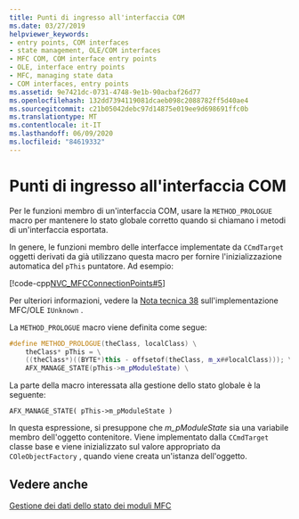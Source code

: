 ```yaml
---
title: Punti di ingresso all'interfaccia COM
ms.date: 03/27/2019
helpviewer_keywords:
- entry points, COM interfaces
- state management, OLE/COM interfaces
- MFC COM, COM interface entry points
- OLE, interface entry points
- MFC, managing state data
- COM interfaces, entry points
ms.assetid: 9e7421dc-0731-4748-9e1b-90acbaf26d77
ms.openlocfilehash: 132dd7394119081dcaeb098c2088782ff5d40ae4
ms.sourcegitcommit: c21b05042debc97d14875e019ee9d698691ffc0b
ms.translationtype: MT
ms.contentlocale: it-IT
ms.lasthandoff: 06/09/2020
ms.locfileid: "84619332"
---
```

# <a name="com-interface-entry-points"></a>Punti di ingresso all'interfaccia COM

Per le funzioni membro di un'interfaccia COM, usare la `METHOD_PROLOGUE` macro per mantenere lo stato globale corretto quando si chiamano i metodi di un'interfaccia esportata.

In genere, le funzioni membro delle interfacce implementate da `CCmdTarget` oggetti derivati da già utilizzano questa macro per fornire l'inizializzazione automatica del `pThis` puntatore. Ad esempio:

[!code-cpp[NVC_MFCConnectionPoints#5](codesnippet/cpp/com-interface-entry-points_1.cpp)]

Per ulteriori informazioni, vedere la [Nota tecnica 38](tn038-mfc-ole-iunknown-implementation.md) sull'implementazione MFC/OLE `IUnknown` .

La `METHOD_PROLOGUE` macro viene definita come segue:

```cpp
#define METHOD_PROLOGUE(theClass, localClass) \
    theClass* pThis = \
    ((theClass*)((BYTE*)this - offsetof(theClass, m_x##localClass))); \
    AFX_MANAGE_STATE(pThis->m_pModuleState) \
```

La parte della macro interessata alla gestione dello stato globale è la seguente:

`AFX_MANAGE_STATE( pThis->m_pModuleState )`

In questa espressione, si presuppone che *m_pModuleState* sia una variabile membro dell'oggetto contenitore. Viene implementato dalla `CCmdTarget` classe base e viene inizializzato sul valore appropriato da `COleObjectFactory` , quando viene creata un'istanza dell'oggetto.

## <a name="see-also"></a>Vedere anche

[Gestione dei dati dello stato dei moduli MFC](managing-the-state-data-of-mfc-modules.md)
